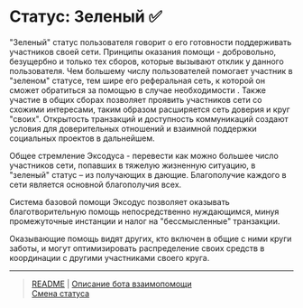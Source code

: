 # Статус: Зеленый ✅

"Зеленый" статус пользователя говорит о его готовности поддерживать участников своей сети. Принципы оказания помощи - добровольно, безущербно и только тех сборов, которые вызывают отклик у данного пользователя. Чем большему числу пользователей помогает участник в "зеленом" статусе, тем шире его реферальная сеть, к которой он сможет обратиться за помощью в случае необходимости . Также участие в общих сборах позволяет проявить участников сети со схожими интересами, таким образом расширяется сеть доверия и круг "своих". Открытость транзакций и доступность коммуникаций создают условия для доверительных отношений и взаимной поддержки социальных проектов в дальнейшем.

Общее стремление Эксодуса - перевести как можно большее число участников сети, попавших в тяжелую жизненную ситуацию, в "зеленый" статус – из получающих в дающие. Благополучие каждого в сети является основной благополучия всех.

Система базовой помощи Эксодус позволяет оказывать благотворительную помощь непосредственно нуждающимся, минуя промежуточные инстанции и налог на "бессмысленные" транзакции. 

Оказывающие помощь видят других, кто включен в общие с ними круги заботы, и могут оптимизировать распределение своих средств в координации с другими участниками своего круга. 

---
> [README](README.md)  |   [Описание бота взаимопомощи](../index.md)   
> [Смена статуса](../actions/change_status.md)
